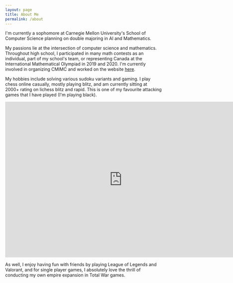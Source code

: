 ```yaml
---
layout: page
title: About Me
permalink: /about
---
```

I'm currently a sophomore at Carnegie Mellon University's School of Computer Science planning on double majoring in AI and Mathematics. 

My passions lie at the intersection of computer science and mathematics. Throughout high school, I participated in many math contests as an individual, part of my school's team, or representing Canada at the International Mathematical Olympiad in 2019 and 2020. I'm currently involved in organizing CMIMC and worked on the website [here](https://cmimcprogramming.org/).

My hobbies include solving various sudoku variants and gaming. I play chess online casually, mostly playing blitz, and am currently sitting at 2000+ rating on lichess blitz and rapid. This is one of my favourite attacking games that I have played (I'm playing black).

<iframe src="https://lichess.org/embed/24gwcRKu/black?theme=auto&bg=auto" width=750 height=500 frameborder=0></iframe>

As well, I enjoy having fun with friends by playing League of Legends and Valorant, and for single player games, I absolutely love the thrill of conducting my own empire expansion in Total War games. 
